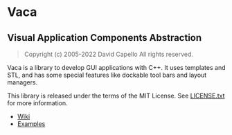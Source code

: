 # Vaca
## Visual Application Components Abstraction
> Copyright (c) 2005-2022 David Capello
> All rights reserved.

Vaca is a library to develop GUI applications with C++. It uses
templates and STL, and has some special features like dockable tool
bars and layout managers.

This library is released under the terms of the MIT License. See
[LICENSE.txt](LICENSE.txt) for more information.

* [Wiki](https://github.com/dacap/vaca/wiki)
* [Examples](https://github.com/dacap/vaca/wiki/Examples)
